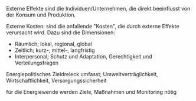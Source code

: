 Externe Effekte sind die Individuen/Unternehmen, die direkt beeinflusst von der Konsum und Produktion.

Externe Kosten: sind die anfallende "Kosten", die durch externe Effekte verursacht wird. Dazu sind die Dimensionen:
- Räumlich; lokal, regional, global
- Zeitlich; kurz-, mittel-, langfristig
- Interpersonal; Schutz und Adaptation, Gerechtigkeit und Verteilungsfragen

Energiepolitisches Zieldreieck
umfasst; Umweltverträglichkeit, Wirtschaftlichkeit, Versorgungssicherheit

für die Energiewende werden Ziele, Maßnahmen und Monitoring nötig

